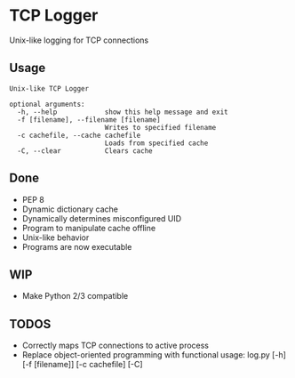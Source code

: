 TCP Logger
=========================

Unix-like logging for TCP connections

## Usage	
```
Unix-like TCP Logger

optional arguments:
  -h, --help            show this help message and exit
  -f [filename], --filename [filename]
                        Writes to specified filename
  -c cachefile, --cache cachefile
                        Loads from specified cache
  -C, --clear           Clears cache
```

## Done
* PEP 8
* Dynamic dictionary cache
* Dynamically determines misconfigured UID
* Program to manipulate cache offline
* Unix-like behavior
* Programs are now executable

## WIP
* Make Python 2/3 compatible

## TODOS
* Correctly maps TCP connections to active process
* Replace object-oriented programming with functional
usage: log.py [-h] [-f [filename]] [-c cachefile] [-C]
